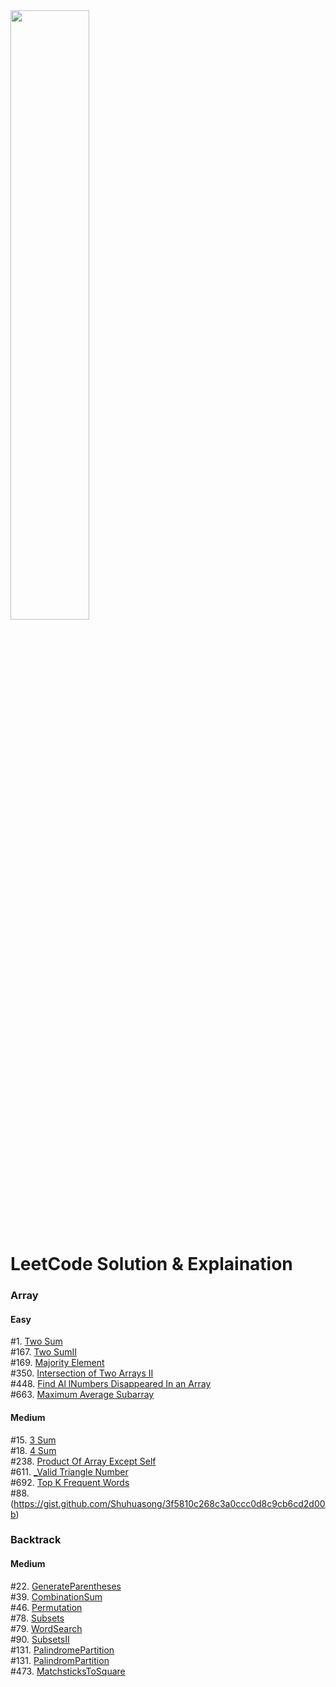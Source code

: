 <img src="images/leetcode.png" width=50% aligh=right /> 

# LeetCode Solution & Explaination

### Array
#### Easy
#1. [Two Sum](./src/Array/Easy/_1_twoSum.java) <br />
#167. [Two SumII](./src/Array/Easy/_167_twoSumII.java) <br />
#169. [Majority Element](./src/Array/Easy/_169_MajorityElement.java) <br />
#350. [Intersection of Two Arrays II](./src/Array/Easy/_350_IntersectionOfTwoArraysII.java) <br />
#448. [Find Al lNumbers Disappeared In an Array](./src/Array/Easy/_448_FindAllNumbersDisappearedInanArray.java) <br />
#663. [Maximum Average Subarray](./src/Array/Easy/_643_MaximumAverageSubarray.java) <br />

#### Medium
#15. [3 Sum](./src/Array/Easy/_15_3Sum.java) <br />
#18. [4 Sum](./src/Array/Easy/_15_4Sum.java) <br />
#238. [Product Of Array Except Self ](./src/Array/Easy/_238_ProductOfArrayExceptSelef.java) <br />
#611. [_Valid Triangle Number](./src/Array/Easy/_611_ValidTriangleNumber.java) <br />
#692. [Top K Frequent Words](./src/Array/Easy/_692_TopKFrequentWords.java) <br />
#88. (https://gist.github.com/Shuhuasong/3f5810c268c3a0ccc0d8c9cb6cd2d00b)

### Backtrack
#### Medium
#22. [GenerateParentheses](./src/Backtrack/Medium/_22_GenerateParentheses) <br />
#39. [CombinationSum](./src/Backtrack/Medium/_39_CombinationSum) <br />
#46. [Permutation](./src/Backtrack/Medium/_46_Permutation) <br />
#78. [Subsets](./src/Backtrack/Medium/_78_Subsets) <br />
#79. [WordSearch](./src/Backtrack/Medium/_79_WordSearch) <br />
#90. [SubsetsII](./src/Backtrack/Medium/_90_SubsetsII) <br />
#131. [PalindromePartition](./src/Backtrack/Medium/_131_PalindromePartition) <br />
#131. [PalindromPartition](./src/Backtrack/Medium/_131_PalindromPartition) <br />
#473. [MatchsticksToSquare](./src/Backtrack/Medium/_473_MatchsticksToSquare) <br />
